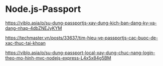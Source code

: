 # Node.js-Passport

https://viblo.asia/p/su-dung-passportjs-xay-dung-kich-ban-dang-ky-va-dang-nhap-4dbZNEJyKYM

https://techmaster.vn/posts/33637/tim-hieu-ve-passportjs-cac-buoc-de-xac-thuc-tai-khoan

https://viblo.asia/p/su-dung-passport-local-xay-dung-chuc-nang-login-theo-mo-hinh-mvc-nodejs-express-L4x5x84g5BM
